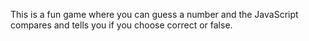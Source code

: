 This is a fun game where you can guess a number and the JavaScript compares and tells you if you choose correct or false. 
